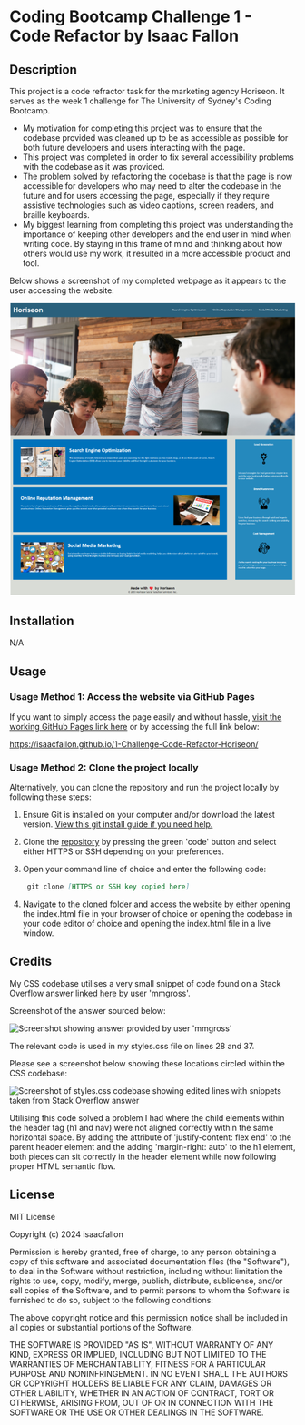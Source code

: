 # Coding Bootcamp Challenge 1 - Code Refactor by Isaac Fallon

## Description

This project is a code refractor task for the marketing agency Horiseon. It serves as the week 1 challenge for The University of Sydney's Coding Bootcamp.

- My motivation for completing this project was to ensure that the codebase provided was cleaned up to be as accessible as possible for both future developers and users interacting with the page. 
- This project was completed in order to fix several accessibility problems with the codebase as it was provided. 
- The problem solved by refactoring the codebase is that the page is now accessible for developers who may need to alter the codebase in the future and for users accessing the page, especially if they require assistive technologies such as video captions, screen readers, and braille keyboards.
- My biggest learning from completing this project was understanding the importance of keeping other developers and the end user in mind when writing code. By staying in this frame of mind and thinking about how others would use my work, it resulted in a more accessible product and tool. 

Below shows a screenshot of my completed webpage as it appears to the user accessing the website:

![Screenshot showing completed webpage for the week 1 code refactor challenge](assets/images/Completed_challenge_screenshot_week1.png)

## Installation

N/A

## Usage

### Usage Method 1: Access the website via GitHub Pages

If you want to simply access the page easily and without hassle, [visit the working GitHub Pages link here](https://isaacfallon.github.io/1-Challenge-Code-Refactor-Horiseon/) or by accessing the full link below:

https://isaacfallon.github.io/1-Challenge-Code-Refactor-Horiseon/

### Usage Method 2: Clone the project locally

Alternatively, you can clone the repository and run the project locally by following these steps:

1. Ensure Git is installed on your computer and/or download the latest version.
[View this git install guide if you need help.](https://github.com/git-guides/install-git/)
2. Clone the [repository](https://github.com/isaacfallon/1-Challenge-Code-Refactor-Horiseon) by pressing the green 'code' button and select either HTTPS or SSH depending on your preferences. 
3. Open your command line of choice and enter the following code: 

   ```md
    git clone [HTTPS or SSH key copied here]
    ```

4. Navigate to the cloned folder and access the website by either opening the index.html file in your browser of choice or opening the codebase in your code editor of choice and opening the index.html file in a live window. 

## Credits

My CSS codebase utilises a very small snippet of code found on a Stack Overflow answer [linked here](https://stackoverflow.com/questions/30553602/flexbox-justify-left-and-right-on-the-same-line) by user 'mmgross'. 

Screenshot of the answer sourced below:


![Screenshot showing answer provided by user 'mmgross'](assets/images/StackOverflow_answer_mmgross.png)


The relevant code is used in my styles.css file on lines 28 and 37. 

Please see a screenshot below showing these locations circled within the CSS codebase:

![Screenshot of styles.css codebase showing edited lines with snippets taken from Stack Overflow answer](assets/images/CSS_code_lines_highlighted_from_answer.png)

Utilising this code solved a problem I had where the child elements within the header tag (h1 and nav) were not aligned correctly within the same horizontal space. By adding the attribute of 'justify-content: flex end' to the parent header element and the adding 'margin-right: auto' to the h1 element, both pieces can sit correctly in the header element while now following proper HTML semantic flow.

## License

MIT License

Copyright (c) 2024 isaacfallon

Permission is hereby granted, free of charge, to any person obtaining a copy
of this software and associated documentation files (the "Software"), to deal
in the Software without restriction, including without limitation the rights
to use, copy, modify, merge, publish, distribute, sublicense, and/or sell
copies of the Software, and to permit persons to whom the Software is
furnished to do so, subject to the following conditions:

The above copyright notice and this permission notice shall be included in all
copies or substantial portions of the Software.

THE SOFTWARE IS PROVIDED "AS IS", WITHOUT WARRANTY OF ANY KIND, EXPRESS OR
IMPLIED, INCLUDING BUT NOT LIMITED TO THE WARRANTIES OF MERCHANTABILITY,
FITNESS FOR A PARTICULAR PURPOSE AND NONINFRINGEMENT. IN NO EVENT SHALL THE
AUTHORS OR COPYRIGHT HOLDERS BE LIABLE FOR ANY CLAIM, DAMAGES OR OTHER
LIABILITY, WHETHER IN AN ACTION OF CONTRACT, TORT OR OTHERWISE, ARISING FROM,
OUT OF OR IN CONNECTION WITH THE SOFTWARE OR THE USE OR OTHER DEALINGS IN THE
SOFTWARE.


